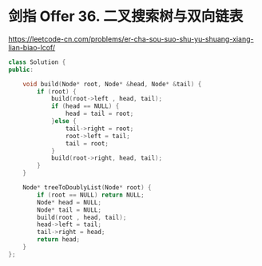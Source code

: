 # 剑指 Offer 36. 二叉搜索树与双向链表

https://leetcode-cn.com/problems/er-cha-sou-suo-shu-yu-shuang-xiang-lian-biao-lcof/

```cpp
class Solution {
public:

    void build(Node* root, Node* &head, Node* &tail) {
        if (root) {
            build(root->left , head, tail);
            if (head == NULL) {
                head = tail = root;
            }else {
                tail->right = root;
                root->left = tail;
                tail = root;
            }
            build(root->right, head, tail);
        }
    }

    Node* treeToDoublyList(Node* root) {
        if (root == NULL) return NULL;
        Node* head = NULL;
        Node* tail = NULL;
        build(root , head, tail);
        head->left = tail;
        tail->right = head;
        return head;
    }
};
```